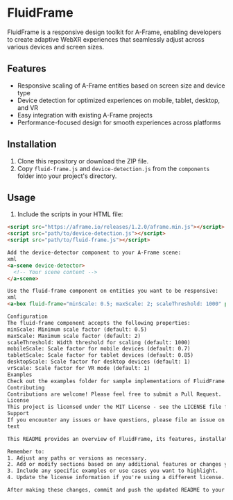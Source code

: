 # FluidFrame

FluidFrame is a responsive design toolkit for A-Frame, enabling developers to create adaptive WebXR experiences that seamlessly adjust across various devices and screen sizes.

## Features

- Responsive scaling of A-Frame entities based on screen size and device type
- Device detection for optimized experiences on mobile, tablet, desktop, and VR
- Easy integration with existing A-Frame projects
- Performance-focused design for smooth experiences across platforms

## Installation

1. Clone this repository or download the ZIP file.
2. Copy `fluid-frame.js` and `device-detection.js` from the `components` folder into your project's directory.

## Usage

1. Include the scripts in your HTML file:

```html
<script src="https://aframe.io/releases/1.2.0/aframe.min.js"></script>
<script src="path/to/device-detection.js"></script>
<script src="path/to/fluid-frame.js"></script>

Add the device-detector component to your A-Frame scene:
xml
<a-scene device-detector>
  <!-- Your scene content -->
</a-scene>

Use the fluid-frame component on entities you want to be responsive:
xml
<a-box fluid-frame="minScale: 0.5; maxScale: 2; scaleThreshold: 1000" position="0 1.5 -3" color="#4CC3D9"></a-box>

Configuration
The fluid-frame component accepts the following properties:
minScale: Minimum scale factor (default: 0.5)
maxScale: Maximum scale factor (default: 2)
scaleThreshold: Width threshold for scaling (default: 1000)
mobileScale: Scale factor for mobile devices (default: 0.7)
tabletScale: Scale factor for tablet devices (default: 0.85)
desktopScale: Scale factor for desktop devices (default: 1)
vrScale: Scale factor for VR mode (default: 1)
Examples
Check out the examples folder for sample implementations of FluidFrame.
Contributing
Contributions are welcome! Please feel free to submit a Pull Request.
License
This project is licensed under the MIT License - see the LICENSE file for details.
Support
If you encounter any issues or have questions, please file an issue on the GitHub repository.
text

This README provides an overview of FluidFrame, its features, installation instructions, usage examples, and configuration options. It also includes sections on contributing and support.

Remember to:
1. Adjust any paths or versions as necessary.
2. Add or modify sections based on any additional features or changes you've made.
3. Include any specific examples or use cases you want to highlight.
4. Update the license information if you're using a different license.

After making these changes, commit and push the updated README to your GitHub repository.
